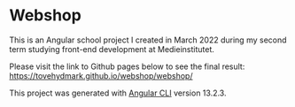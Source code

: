 # Webshop

This is an Angular school project I created in March 2022 during my second term studying front-end development at Medieinstitutet.

Please visit the link to Github pages below to see the final result:
https://tovehydmark.github.io/webshop/webshop/

This project was generated with [Angular CLI](https://github.com/angular/angular-cli) version 13.2.3.
